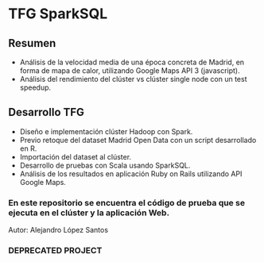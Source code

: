 # TFG SparkSQL

## Resumen
- Análisis de la velocidad media de una época concreta de Madrid, en forma de mapa de calor, utilizando Google Maps API 3 (javascript).
- Análisis del rendimiento del clúster vs clúster single node con un test speedup.

## Desarrollo TFG
- Diseño e implementación clúster Hadoop con Spark.
- Previo retoque del dataset Madrid Open Data con un script desarrollado en R.
- Importación del dataset al clúster.
- Desarrollo de pruebas con Scala usando SparkSQL.
- Análisis de los resultados en aplicación Ruby on Rails utilizando API Google Maps.

### En este repositorio se encuentra el código de prueba que se ejecuta en el clúster y la aplicación Web.

Autor: Alejandro López Santos

### DEPRECATED PROJECT
